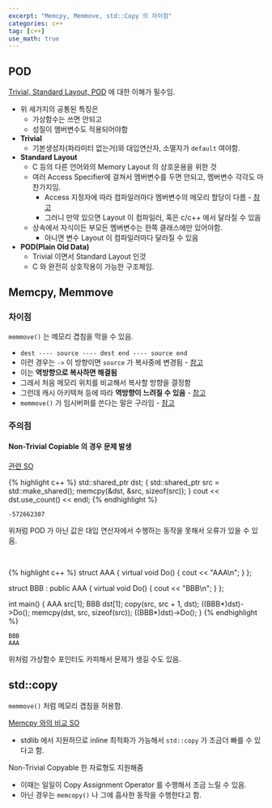 ```yaml
---
excerpt: "Memcpy, Memmove, std::Copy 의 차이점"
categories: c++
tag: [c++]
use_math: true
---
```


## POD

[Trivial, Standard Layout, POD](https://docs.microsoft.com/en-us/cpp/cpp/trivial-standard-layout-and-pod-types?view=msvc-170) 에 대한 이해가 필수임.

+ 위 세가지의 공통된 특징은
  + 가상함수는 쓰면 안되고
  + 성질이 멤버변수도 적용되어야함
+ __Trivial__
  + 기본생성자(파라미터 없는거)와 대입연산자, 소멸자가 ```default``` 여야함. 
+ __Standard Layout__
  + C 등의 다른 언어와의  Memory Layout 의 상호운용을 위한 것
  + 여러 Access Specifier에 걸쳐서 멤버변수를 두면 안되고, 멤버변수 각각도 마찬가지임.
    + Access 지정자에 따라 컴파일러마다 멤버변수의 메모리 할당이 다름 - [참고](https://stackoverflow.com/questions/25479373/how-memory-is-allocated-for-private-and-public-members-of-the-class)
    + 그러니 만약 있으면 Layout 이 컴파일러, 혹은 c/c++ 에서 달라질 수 있음
  + 상속에서 자식이든 부모든 멤버변수는 한쪽 클래스에만 있어야함.
    + 아니면 변수 Layout 이 컴파일러마다 달라질 수 있음
+ __POD(Plain Old Data)__
  + Trivial 이면서 Standard Layout 인것 
  + C 와 완전히 상호작용이 가능한 구조체임.


## Memcpy, Memmove

### 차이점

```memmove()``` 는 메모리 겹침을 막을 수 있음.
+ ```dest ---- source ---- dest end ---- source end```
+ 이런 경우는 ```->``` 이 방향이면 ```source``` 가 복사중에 변경됨 - [참고](https://stackoverflow.com/questions/67205245/how-to-implement-memmove-not-just-memcpy-in-assembly)
+ 이는 __역방향으로 복사하면 해결됨__
+ 그래서 처음 메모리 위치를 비교해서 복사할 방향을 결정함
+ 그런데 캐시 아키텍쳐 등에 따라 __역방향이 느려질 수 있음__ - [참고](https://stackoverflow.com/questions/22158053/memmove-vs-copying-backwards)
+ ```memmove()``` 가 임시버퍼를 쓴다는 말은 구라임 - [참고](https://stackoverflow.com/questions/55370165/does-memmove-use-dynamic-memory-for-its-temporary-array)

### 주의점

#### Non-Trivial Copiable 의 경우 문제 발생

[관련 SO](https://stackoverflow.com/questions/27009178/when-is-a-type-in-c11-allowed-to-be-memcpyed)

{% highlight c++ %}
std::shared_ptr<int> dst;
{
    std::shared_ptr<int> src = std::make_shared<int>();
    memcpy(&dst, &src, sizeof(src));
}
cout << dst.use_count() << endl;
{% endhighlight %}

```
-572662307
```

위처럼 POD 가 아닌 값은 대입 연산자에서 수행하는 동작을 못해서 오류가 있을 수 있음.

<br/>

{% highlight c++ %}
struct AAA
{
    virtual void Do() { cout << "AAA\n"; }
};

struct BBB : public AAA
{
    virtual void Do() { cout << "BBB\n"; }
};

int main()
{
    AAA src[1]; BBB dst[1];
    copy(src, src + 1, dst);
    ((BBB*)dst)->Do();
    memcpy(dst, src, sizeof(src));
    ((BBB*)dst)->Do();
}
{% endhighlight %}

```
BBB
AAA
```

위처럼 가상함수 포인터도 카피해서 문제가 생길 수도 있음.


## std::copy

```memmove()``` 처럼 메모리 겹침을 허용함.

[Memcpy 와의 비교 SO](https://stackoverflow.com/questions/4707012/is-it-better-to-use-stdmemcpy-or-stdcopy-in-terms-to-performance)
+ stdlib 에서 지원하므로 inline 최적화가 가능해서 ```std::copy``` 가 조금더 빠를 수 있다고 함.

Non-Trivial Copyable 한 자료형도 지원해줌
+ 이때는 일일이 Copy Assignment Operator 를 수행해서 조금 느릴 수 있음.
+ 아닌 경우는 ```memcopy()``` 나 그에 흡사한 동작을 수행한다고 함. 



